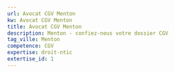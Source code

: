 ```yaml
---
url: Avocat CGV Menton
kw: Avocat CGV Menton
title: Avocat CGV Menton
description: Menton - confiez-nous votre dossier CGV
tag_ville: Menton
competence: CGV
expertise: droit-ntic
extertise_id: 1
---
```

